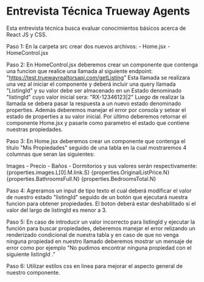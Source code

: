 # Entrevista Técnica Trueway Agents

Esta entrevista técnica busca evaluar conocimientos básicos acerca de React JS y CSS.

Paso 1: En la carpeta src crear dos nuevos archivos: - Home.jsx - HomeControl.jsx

Paso 2: En HomeControl.jsx deberemos crear un componente que contenga una funcion que realice una llamada al siguiente endpoint: "https://test.truewayrealtorsapi.com/getListing"
Esta llamada se realizara una vez al iniciar el componente y deberá incluir una query llamada "ListingId" y su valor debe ser almacenado en un Estado denominado "listingId" cuyo valor inicial sera: "RX-12346123|2"
Luego de realizar la llamada se debera pasar la respuesta a un nuevo estado denominado properties.
Además deberemos manejar el error por consola y setear el estado de properties a su valor inicial.
Por último deberemos retornar el componente Home.jsx y pasarle como parametro el estado que contiene nuestras propiedades.

Paso 3: En Home.jsx deberemos crear un componente que contenga el titulo "Mis Propiedades" seguido de una tabla en la cual mostraremos 4 columnas que seran las siguientes:

Images - Precio - Baños - Dormitorios y sus valores serán respectivamente: {properties.images.L[0].M.link.S} {properties.OriginalListPrice.N} {properties.BathroomsFull.N} {properties.BedroomsTotal.N}

Paso 4: Agreramos un input de tipo texto el cual deberá modificar el valor de nuestro estado "listingId" seguido de un botón que ejecutará nuestra funcion para obtener propiedades. El boton deberá estar deshabilitado si el valor del largo de listingId es menor a 3.

Paso 5: En caso de introducir un valor incorrecto para listingId y ejecutar la función para buscar propiedades, deberemos manejar el error relizando un renderizado condicional de nuestra tabla y en caso de que no venga ninguna propiedad en nuestro llamado deberemos mostrar un mensaje de error como por ejemplo "No pudimos encontrar ninguna propiedad con el siguiente listingId ."

Paso 6: Utilizar estilos css en linea para mejorar el aspecto general de nuestro componente.

